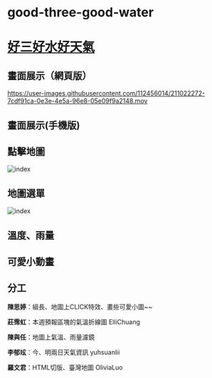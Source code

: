 # good-three-good-water 

# [好三好水好天氣](https://zabeth16.github.io/good-three-good-water/)

## 畫面展示（網頁版）
https://user-images.githubusercontent.com/112456014/211022272-7cdf91ca-0e3e-4e5a-96e8-05e09f9a2148.mov

## 畫面展示(手機版)


## 點擊地圖
![index](https://user-images.githubusercontent.com/112456014/211022552-aa149304-d07d-4866-8c4e-2ac1419e22d5.gif)

## 地圖選單
![index](https://user-images.githubusercontent.com/112456014/211022951-008ab17a-9c12-48be-983c-5588719049ba.gif)

## 溫度、雨量

## 可愛小動畫

## 分工

**陳思婷**：組長、地圖上CLICK特效、畫些可愛小圖~~

**莊霈虹**：本週預報區塊的氣溫折線圖 ElliChuang

**陳與任**：地圖上氣溫、雨量濾鏡

**李郁玹**：今、明兩日天氣資訊	yuhsuanlii

**羅文君**：HTML切版、臺灣地圖 OliviaLuo


